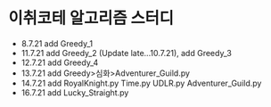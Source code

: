 # 이취코테 알고리즘 스터디
* 8.7.21 add Greedy_1
* 11.7.21 add Greedy_2 (Update late...10.7.21), add Greedy_3
* 12.7.21 add Greedy_4
* 13.7.21 add Greedy>심화>Adventurer_Guild.py
* 14.7.21 add RoyalKnight.py Time.py UDLR.py Adventurer_Guild.py
* 16.7.21 add Lucky_Straight.py
